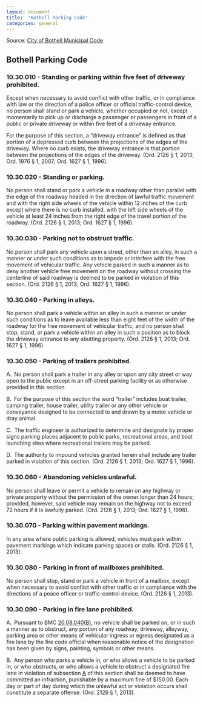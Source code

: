 ```yaml
---
layout: document
title:  "Bothell Parking Code"
categories: general
---
```


Source: [City of Bothell Municipal Code](https://bothell.municipal.codes/BMC/10.30)

## Bothell Parking Code

### 10.30.010 - Standing or parking within five feet of driveway prohibited.

Except when necessary to avoid conflict with other traffic, or in compliance with law or the direction of a police officer or official traffic-control device, no person shall stand or park a vehicle, whether occupied or not, except momentarily to pick up or discharge a passenger or passengers in front of a public or private driveway or within five feet of a driveway entrance.

For the purpose of this section, a “driveway entrance” is defined as that portion of a depressed curb between the projections of the edges of the driveway. Where no curb exists, the driveway entrance is that portion between the projections of the edges of the driveway. (Ord. 2126 § 1, 2013; Ord. 1976 § 1, 2007; Ord. 1627 § 1, 1996).

### 10.30.020 - Standing or parking.

No person shall stand or park a vehicle in a roadway other than parallel with the edge of the roadway headed in the direction of lawful traffic movement and with the right side wheels of the vehicle within 12 inches of the curb except where there is no curb installed, with the left side wheels of the vehicle at least 24 inches from the right edge of the travel portion of the roadway. (Ord. 2126 § 1, 2013; Ord. 1627 § 1, 1996).

### 10.30.030 - Parking not to obstruct traffic.

No person shall park any vehicle upon a street, other than an alley, in such a manner or under such conditions as to impede or interfere with the free movement of vehicular traffic. Any vehicle parked in such a manner as to deny another vehicle free movement on the roadway without crossing the centerline of said roadway is deemed to be parked in violation of this section. (Ord. 2126 § 1, 2013; Ord. 1627 § 1, 1996).

### 10.30.040 - Parking in alleys.

No person shall park a vehicle within an alley in such a manner or under such conditions as to leave available less than eight feet of the width of the roadway for the free movement of vehicular traffic, and no person shall stop, stand, or park a vehicle within an alley in such a position as to block the driveway entrance to any abutting property. (Ord. 2126 § 1, 2013; Ord. 1627 § 1, 1996).

### 10.30.050 - Parking of trailers prohibited.

A. No person shall park a trailer in any alley or upon any city street or way open to the public except in an off-street parking facility or as otherwise provided in this section.

B. For the purpose of this section the word “trailer” includes boat trailer, camping trailer, house trailer, utility trailer or any other vehicle or conveyance designed to be connected to and drawn by a motor vehicle or dray animal.

C. The traffic engineer is authorized to determine and designate by proper signs parking places adjacent to public parks, recreational areas, and boat launching sites where recreational trailers may be parked.

D. The authority to impound vehicles granted herein shall include any trailer parked in violation of this section. (Ord. 2126 § 1, 2013; Ord. 1627 § 1, 1996).

### 10.30.060 - Abandoning vehicles unlawful.

No person shall leave or permit a vehicle to remain on any highway or private property without the permission of the owner longer than 24 hours; provided, however, said vehicle may remain on the highway not to exceed 72 hours if it is lawfully parked. (Ord. 2126 § 1, 2013; Ord. 1627 § 1, 1996).

### 10.30.070 - Parking within pavement markings.

In any area where public parking is allowed, vehicles must park within pavement markings which indicate parking spaces or stalls. (Ord. 2126 § 1, 2013).

### 10.30.080 - Parking in front of mailboxes prohibited.

No person shall stop, stand or park a vehicle in front of a mailbox, except when necessary to avoid conflict with other traffic or in compliance with the directions of a peace officer or traffic-control device. (Ord. 2126 § 1, 2013).

### 10.30.090 - Parking in fire lane prohibited.

A. Pursuant to BMC [20.08.040(B)](https://bothell.municipal.codes/BMC/20.08.040\(B\)), no vehicle shall be parked on, or in such a manner as to obstruct, any portion of any roadway, driveway, alleyway, parking area or other means of vehicular ingress or egress designated as a fire lane by the fire code official when reasonable notice of the designation has been given by signs, painting, symbols or other means.

B. Any person who parks a vehicle in, or who allows a vehicle to be parked in, or who obstructs, or who allows a vehicle to obstruct a designated fire lane in violation of subsection [A](https://bothell.municipal.codes/BMC/10.30.090\(A\)) of this section shall be deemed to have committed an infraction, punishable by a maximum fine of $150.00. Each day or part of day during which the unlawful act or violation occurs shall constitute a separate offense. (Ord. 2126 § 1, 2013).
